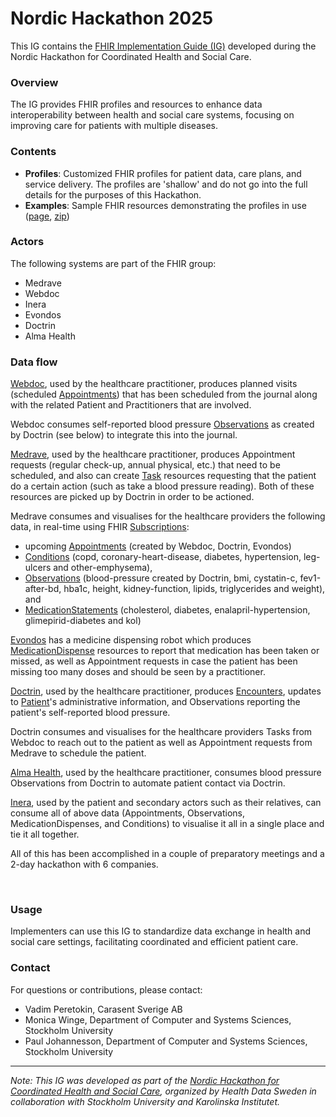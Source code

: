 # Nordic Hackathon 2025

This IG contains the [FHIR Implementation Guide (IG)](https://build.fhir.org/ig/vadi2/nordic-hackathon-2025-ig/branches/main/index.html) developed during the Nordic Hackathon for Coordinated Health and Social Care. 

### Overview

The IG provides FHIR profiles and resources to enhance data interoperability between health and social care systems, focusing on improving care for patients with multiple diseases.

### Contents

- **Profiles**: Customized FHIR profiles for patient data, care plans, and service delivery. The profiles are 'shallow' and do not go into the full details for the purposes of this Hackathon.
- **Examples**: Sample FHIR resources demonstrating the profiles in use ([page](https://build.fhir.org/ig/vadi2/nordic-hackathon-2025-ig/branches/main/artifacts.html), [zip](https://build.fhir.org/ig/vadi2/nordic-hackathon-2025-ig/branches/main/examples.json.zip))

### Actors
The following systems are part of the FHIR group:

* Medrave
* Webdoc
* Inera
* Evondos
* Doctrin
* Alma Health

### Data flow
[Webdoc](https://www.webdoc.com/), used by the healthcare practitioner, produces planned visits (scheduled [Appointments](http://hl7.org/fhir/r4/appointment.html)) that has been scheduled from the journal along with the related Patient and Practitioners that are involved. 

Webdoc consumes self-reported blood pressure [Observations](http://hl7.org/fhir/R4/observation.html) as created by Doctrin (see below) to integrate this into the journal.

[Medrave](https://www.medrave.com/), used by the healthcare practitioner, produces Appointment requests (regular check-up, annual physical, etc.) that need to be scheduled, and also can create [Task](http://hl7.org/fhir/r4/task.html) resources requesting that the patient do a certain action (such as take a blood pressure reading). Both of these resources are picked up by Doctrin in order to be actioned.

Medrave consumes and visualises for the healthcare providers the following data, in real-time using FHIR [Subscriptions](http://hl7.org/fhir/R4B/subscription.html): 
* upcoming [Appointments](http://hl7.org/fhir/R4/appointment.html) (created by Webdoc, Doctrin, Evondos)
* [Conditions](http://hl7.org/fhir/R4/condition.html) (copd, coronary-heart-disease, diabetes, hypertension, leg-ulcers and other-emphysema), 
* [Observations](http://hl7.org/fhir/R4/observation.html) (blood-pressure created by Doctrin, bmi, cystatin-c, fev1-after-bd, hba1c, height, kidney-function, lipids, triglycerides and weight), and 
* [MedicationStatements](http://hl7.org/fhir/R4/medicationstatement.html) (cholesterol, diabetes, enalapril-hypertension, glimepirid-diabetes and kol)

[Evondos](https://www.evondos.com/) has a medicine dispensing robot which produces [MedicationDispense](http://hl7.org/fhir/R4/medicationdispense.html) resources to report that medication has been taken or missed, as well as Appointment requests in case the patient has been missing too many doses and should be seen by a practitioner.

[Doctrin](https://doctrin.com/), used by the healthcare practitioner, produces [Encounters](http://hl7.org/fhir/R4/encounter.html), updates to [Patient](http://hl7.org/fhir/R4/patient.html)'s administrative information, and Observations reporting the patient's self-reported blood pressure.

Doctrin consumes and visualises for the healthcare providers Tasks from Webdoc to reach out to the patient as well as Appointment requests from Medrave to schedule the patient.

[Alma Health](https://www.almahealth.se/), used by the healthcare practitioner, consumes blood pressure Observations from Doctrin to automate patient contact via Doctrin.  

[Inera](https://www.inera.se/), used by the patient and secondary actors such as their relatives, can consume all of above data (Appointments, Observations, MedicationDispenses, and Conditions) to visualise it all in a single place and tie it all together.

All of this has been accomplished in a couple of preparatory meetings and a 2-day hackathon with 6 companies.

<object data="workflow.svg" type="image/svg+xml"></object>
<br/>

### Usage

Implementers can use this IG to standardize data exchange in health and social care settings, facilitating coordinated and efficient patient care.

### Contact

For questions or contributions, please contact:

- Vadim Peretokin, Carasent Sverige AB
- Monica Winge, Department of Computer and Systems Sciences, Stockholm University
- Paul Johannesson, Department of Computer and Systems Sciences, Stockholm University

---

*Note: This IG was developed as part of the [Nordic Hackathon for Coordinated Health and Social Care](https://nordichackathon.blogs.dsv.su.), organized by Health Data Sweden in collaboration with Stockholm University and Karolinska Institutet.* 
